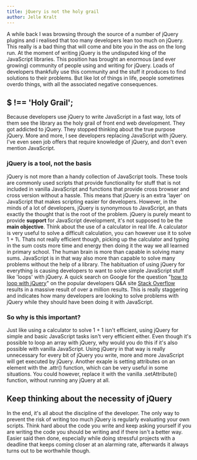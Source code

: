 ```yaml
---
title: jQuery is not the holy grail
author: Jelle Kralt
---
```


A while back I was browsing through the source of a number of jQuery plugins and i realised that too many developers lean too much on jQuery. This really is a bad thing that will come and bite you in the ass on the long run. At the moment of writing jQuery is the undisputed king of the JavaScript libraries. This position has brought an enormous (and ever growing) community of people using and writing for jQuery. Loads of developers thankfully use this community and the stuff it produces to find solutions to their problems. But like lot of things in life, people sometimes overdo things, with all the associated negative consequences.

## $ !== 'Holy Grail';

Because developers use jQuery to write JavaScript in a fast way, lots of them see the library as the holy grail of front end web development. They got addicted to jQuery. They stopped thinking about the true purpose jQuery. More and more, I see developers replacing JavaScript with jQuery. I've even seen job offers that require knowledge of jQuery, and don't even mention JavaScript.

### jQuery is a tool, not the basis

jQuery is not more than a handy collection of JavaScript tools. These tools are commonly used scripts that provide functionality for stuff that is not included in vanilla JavaScript and functions that provide cross browser and cross version without a hassle. This means that jQuery is an extra 'layer' on JavaScript that makes scripting easier for developers. However, in the minds of a lot of developers, jQuery is synonymous to JavaScript, an thats exactly the thought that is the root of the problem. jQuery is purely meant to provide **support** for JavaScript development, it's not supposed to be the **main objective**. Think about the use of a calculator in real life. A calculator is very useful to solve a difficult calculation, you can however use it to solve 1 + 1\\. Thats not really efficient though, picking up the calculator and typing in the sum costs more time and energy then doing it the way we all learned in primary school. The human brain is more than capable in solving many sums. JavaScript is in that way also more than capable to solve many problems without the help of a library. The habituation of using jQuery for everything is causing developers to want to solve simple JavaScript stuff like 'loops' with jQuery. A quick search on Google for the question "[how to loop with jQuery](https://www.google.nl/search?q=how+to+loop+with+jquery+site%3Astackoverflow.com)" on the popular developers Q&A site [Stack Overflow](http://stackoverflow.com/) results in a massive result of over a million results. This is really staggering and indicates how many developers are looking to solve problems with jQuery while they should have been doing it with JavaScript.

### So why is this important?

Just like using a calculator to solve 1 + 1 isn't efficient, using jQuery for simple and basic JavaScript tasks isn't very efficient either. Even though it's possible to loop an array with jQuery, why would you do this if it's also possible with vanilla JavaScript. Using jQuery in that way is really unnecessary for every bit of jQuery you write, more and more JavaScript will get executed by jQuery. Another exaple is setting attributes on an element with the .attr() function, which can be very useful in some situations. You could however, replace it with the vanilla .setAttribute() function, without running any jQuery at all.

## Keep thinking about the necessity of jQuery

In the end, it's all about the discipline of the developer. The only way to prevent the risk of writing too much jQuery is regularly evaluating your own scripts. Think hard about the code you write and keep asking yourself if you are writing the code you should be writing and if there isn't a better way. Easier said then done, especially while doing stressful projects with a deadline that keeps coming closer at an alarming rate, afterwards it always turns out to be worthwhile though.